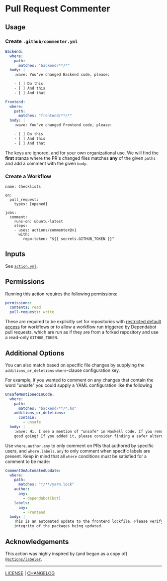 # Pull Request Commenter

## Usage

### Create `.github/commenter.yml`

```yaml
Backend:
  where:
    path:
      matches: "backend/**/*"
  body: |
    :wave: You've changed Backend code, please:

    - [ ] Do this
    - [ ] And this
    - [ ] And that

Frontend:
  where:
    path:
      matches: "frontend/**/*"
  body: |
    :wave: You've changed Frontend code, please:

    - [ ] Do this
    - [ ] And this
    - [ ] And that
```

The keys are ignored, and for your own organizational use. We will find the
**first** stanza where the PR's changed files matches **any** of the given
`paths` and add a comment with the given `body`.

### Create a Workflow

```
name: Checklists

on:
  pull_request:
    types: [opened]

jobs:
  comment:
    runs-on: ubuntu-latest
    steps:
    - uses: actions/commenter@v1
      with:
        repo-token: "${{ secrets.GITHUB_TOKEN }}"
```

## Inputs

See [`action.yml`](./action.yml).

## Permissions

Running this action requires the following permissions:

```yaml
permissions:
  contents: read
  pull-requests: write
```

These are required to be explicitly set for repositories with [restricted
default access][perms] for workflows or to allow a workflow run triggered by
Dependabot pull requests, which are run as if they are from a forked
repository and use a read-only `GITHUB_TOKEN`.

[perms]: https://docs.github.com/en/actions/security-guides/automatic-token-authentication#permissions-for-the-github_token

## Additional Options

You can also match based on specific file changes by supplying the
`additions_or_deletions` `where`-clause configuration key.

For example, if you wanted to comment on any changes that contain the word
"unsafe" you could supply a YAML configuration like the following

```yaml
UnsafeMentionedInCode:
  where:
    path:
      matches: "backend/**/*.hs"
    additions_or_deletions:
      contain:
        - unsafe
  body: |
    :wave: Hi, I see a mention of "unsafe" in Haskell code. If you removed it,
    good going! If you added it, please consider finding a safer alternative!
```

Use `where.author.any` to only comment on PRs that authored by specific users,
and `where.labels.any` to only comment when specific labels are present. Keep
in mind that all `where` conditions must be satisfied for a comment to be made:

```yaml
CommentOnAutomatedUpdate:
  where:
    path:
      matches: "*/**/yarn.lock"
    author:
      any:
        - dependabot[bot]
    labels:
      any:
        - Frontend
  body: |
    This is an automated update to the frontend lockfile. Please verify the
    integrity of the packages being updated.
```

## Acknowledgements

This action was highly inspired by (and began as a copy of)
[`@actions/labeler`][labeler].

[labeler]: https://github.com/actions/labeler

---

[LICENSE](./LICENSE) | [CHANGELOG](./CHANGELOG.md)
